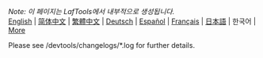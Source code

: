 <i>Note: 이 페이지는 LafTools에서 내부적으로 생성됩니다.</i> <br/> [English](/docs/en_US/CHANGELOG.md)  |  [简体中文](/docs/zh_CN/CHANGELOG.md)  |  [繁體中文](/docs/zh_HK/CHANGELOG.md)  |  [Deutsch](/docs/de/CHANGELOG.md)  |  [Español](/docs/es/CHANGELOG.md)  |  [Français](/docs/fr/CHANGELOG.md)  |  [日本語](/docs/ja/CHANGELOG.md)  |  한국어 | [More](/docs/) <br/>

Please see /devtools/changelogs/*.log for further details.
